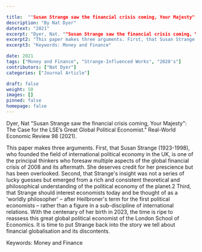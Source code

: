 ```yaml
---

title:  ""Susan Strange saw the financial crisis coming, Your Majesty":The Case for the LSE's Great Global Political Economist"
description: "By Nat Dyer"
datetext: "2021"
excerpt: "Dyer, Nat. ""Susan Strange saw the financial crisis coming, Your Majesty": The Case for the LSE’s Great Global Political Economist." Real-World Economic Review 98 (2021)."
excerpt2: "This paper makes three arguments. First, that Susan Strange (1923-1998), who founded the field of international political economy in the UK, is one of the principal thinkers who foresaw multiple aspects of the global financial crisis of 2008 and its aftermath. She deserves credit for her prescience but has been overlooked. Second, that Strange's insight was not a series of lucky guesses but emerged from a rich and consistent theoretical and philosophical understanding of 'the political economy of the planet.' Third, that Strange should interest economists today and be thought of as a 'worldly philosopher' – after Heilbroner's term for the first political economists – rather than a figure in a sub-discipline of international relations. With the centenary of her birth in 2023, the time is ripe to reassess this great global political economist of the London School of Economics. It is time to put Strange back into the story we tell about financial globalisation and its discontents. "
excerpt3: "Keywords: Money and Finance"

date: 2021
tags: ["Money and Finance", "Strange-Influenced Works", "2020's"]
contributors: ["Nat Dyer"]
categories: ["Journal Article"]

draft: false
weight: 50
images: []
pinned: false
homepage: false
---
```

Dyer, Nat "Susan Strange saw the financial crisis coming, Your Majesty": The Case for the LSE’s Great Global Political Economist." Real-World Economic Review 98 (2021).

This paper makes three arguments. First, that Susan Strange (1923-1998), who founded the field of international political economy in the UK, is one of the principal thinkers who foresaw multiple aspects of the global financial crisis of 2008 and its aftermath. She deserves credit for her prescience but has been overlooked. Second, that Strange's insight was not a series of lucky guesses but emerged from a rich and consistent theoretical and philosophical understanding of the political economy of the planet.2 Third, that Strange should interest economists today and be thought of as a 'worldly philosopher' – after Heilbroner's term for the first political economists – rather than a figure in a sub-discipline of international relations. With the centenary of her birth in 2023, the time is ripe to reassess this great global political economist of the London School of Economics. It is time to put Strange back into the story we tell about financial globalisation and its discontents. 

Keywords: Money and Finance
